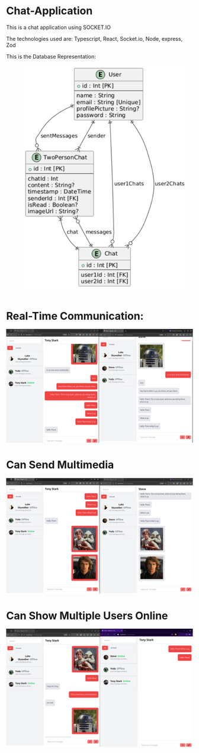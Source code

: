 # Chat-Application

This is a chat application using SOCKET.IO


The technologies used are:
Typescript, React, Socket.io, Node, express, Zod

This is the Database Representation:

![image alt](https://github.com/lu3eSkywalker/Chat-Application/blob/f8a0e4a3c0b95cead3baaf002ddbe550092e5e7e/Images/ER-%20Diagram.png)










# Real-Time Communication:
![image alt](https://github.com/lu3eSkywalker/Chat-Application/blob/e3b629eaf1b468cf2658d5e042ecc776c30e7d8a/Images/Real-timeCommunication.png)













# Can Send Multimedia
![image alt](https://github.com/lu3eSkywalker/Chat-Application/blob/e3b629eaf1b468cf2658d5e042ecc776c30e7d8a/Images/Can%20Send%20Multimedia.png)













# Can Show Multiple Users Online
![image alt](https://github.com/lu3eSkywalker/Chat-Application/blob/e3b629eaf1b468cf2658d5e042ecc776c30e7d8a/Images/Multiple%20online%20Users.png)
